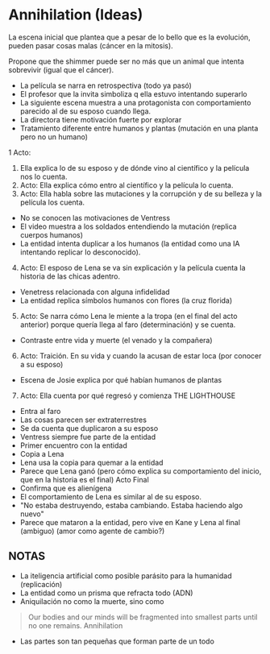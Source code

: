 
# Annihilation (Ideas)

La escena inicial que plantea que a pesar de lo bello que es la evolución, pueden pasar cosas malas (cáncer en la mitosis).

Propone que the shimmer puede ser no más que un animal que intenta sobrevivir (igual que el cáncer).
* La película se narra en retrospectiva (todo ya pasó)
* El profesor que la invita simboliza q ella estuvo intentando superarlo
* La siguiente escena muestra a una protagonista con comportamiento parecido al de su esposo cuando llega.
* La directora tiene motivación fuerte por explorar
* Tratamiento diferente entre humanos y plantas (mutación en una planta pero no un humano) 

1 Acto:
1. Ella explica lo de su esposo y de dónde vino al científico y la película nos lo cuenta.
2. Acto:
Ella explica cómo entro al científico y la película lo cuenta.
3. Acto:
Ella habla sobre las mutaciones y la corrupción y de su belleza y la película los cuenta.
* No se conocen las motivaciones de Ventress
* El video muestra a los soldados entendiendo la mutación (replica cuerpos humanos)
* La entidad intenta duplicar a los humanos (la entidad como una IA intentando replicar lo desconocido).
4. Acto:
El esposo de Lena se va sin explicación y la película cuenta la historia de las chicas adentro.
* Venetress relacionada con alguna infidelidad
* La entidad replica símbolos humanos con flores (la cruz florida)
5. Acto:
Se narra cómo Lena le miente a la tropa (en el final del acto anterior) porque quería llega al faro (determinación) y se cuenta.
* Contraste entre vida y muerte (el venado y la compañera)
6. Acto:
Traición. En su vida y cuando la acusan de estar loca (por conocer a su esposo)
* Escena de Josie explica por qué habían humanos de plantas
7. Acto:
Ella cuenta por qué regresó y comienza THE LIGHTHOUSE
* Entra al faro
* Las cosas parecen ser extraterrestres
* Se da cuenta que duplicaron a su esposo
* Ventress siempre fue parte de la entidad
* Primer encuentro con la entidad
* Copia a Lena
* Lena usa la copia para quemar a la entidad
* Parece que Lena ganó (pero cómo explica su comportamiento del inicio, que en la historia es el final)
Acto Final
* Confirma que es alienígena
* El comportamiento de Lena es similar al de su esposo.
* "No estaba destruyendo, estaba cambiando. Estaba haciendo algo nuevo"
* Parece que mataron a la entidad, pero vive en Kane y Lena al final (ambiguo) (amor como agente de cambio?)

## NOTAS
* La iteligencia artificial como posible parásito para la humanidad (replicación)
* La entidad como un prisma que refracta todo (ADN)
* Aniquilación no como la muerte, sino como
> Our bodies and our minds will be fragmented into smallest parts until no one remains. Annihilation
* Las partes son tan pequeñas que forman parte de un todo